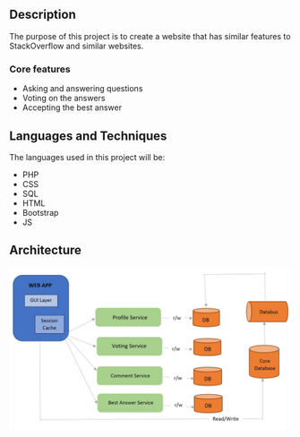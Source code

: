 ## Description
The purpose of this project is to create a website that has similar features to StackOverflow and similar websites.  

### Core features
- Asking and answering questions
- Voting on the answers
- Accepting the best answer

## Languages and Techniques
The languages used in this project will be:  
- PHP  
- CSS  
- SQL  
- HTML   
- Bootstrap  
- JS  


## Architecture
![Architecture](Architecture.png)
